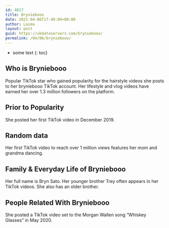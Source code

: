 ```yaml
---
id: 4817
title: Bryniebooo
date: 2021-04-06T17:49:09+00:00
author: Laima
layout: post
guid: https://ukdataservers.com/bryniebooo/
permalink: /04/06/bryniebooo/
---
```


* some text
{: toc}


## Who is Bryniebooo
                  
                  
                  
Popular TikTok star who gained popularity for the hairstyle videos she posts to her bryniebooo TikTok account. Her lifestyle and vlog videos have earned her over 1.3 million followers on the platform. 
                  
              
            
              
            
                
                
                
## Prior to Popularity
                  
                  
                  
She posted her first TikTok video in December 2019. 
                  
              
            
              
            
                
                
                
## Random data
                  
                  
                  
Her first TikTok video to reach over 1 million views features her mom and grandma dancing. 
                  
              
            
              
            
                
                
                
## Family & Everyday Life of Bryniebooo
                  
                  
                  
Her full name is Bryn Sato. Her younger brother Trey often appears in her TikTok videos. She also has an older brother. 
                  
              
            
              
            
                
                
                
## People Related With Bryniebooo
                  
                  
                  
She posted a TikTok video set to the Morgan Wallen song &#8220;Whiskey Glasses&#8221; in May 2020. 
                  
              
            
              
            
                
              
            
              
              
            
            
              
            
          
          
          